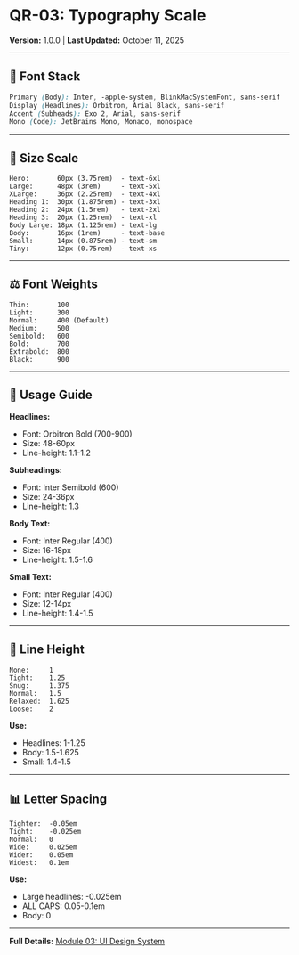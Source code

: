 # QR-03: Typography Scale

**Version:** 1.0.0 | **Last Updated:** October 11, 2025

---

## 📝 Font Stack

```css
Primary (Body): Inter, -apple-system, BlinkMacSystemFont, sans-serif
Display (Headlines): Orbitron, Arial Black, sans-serif
Accent (Subheads): Exo 2, Arial, sans-serif
Mono (Code): JetBrains Mono, Monaco, monospace
```

---

## 📏 Size Scale

```
Hero:       60px (3.75rem)  - text-6xl
Large:      48px (3rem)     - text-5xl
XLarge:     36px (2.25rem)  - text-4xl
Heading 1:  30px (1.875rem) - text-3xl
Heading 2:  24px (1.5rem)   - text-2xl
Heading 3:  20px (1.25rem)  - text-xl
Body Large: 18px (1.125rem) - text-lg
Body:       16px (1rem)     - text-base
Small:      14px (0.875rem) - text-sm
Tiny:       12px (0.75rem)  - text-xs
```

---

## ⚖️ Font Weights

```
Thin:       100
Light:      300
Normal:     400 (Default)
Medium:     500
Semibold:   600
Bold:       700
Extrabold:  800
Black:      900
```

---

## 📐 Usage Guide

**Headlines:**

- Font: Orbitron Bold (700-900)
- Size: 48-60px
- Line-height: 1.1-1.2

**Subheadings:**

- Font: Inter Semibold (600)
- Size: 24-36px
- Line-height: 1.3

**Body Text:**

- Font: Inter Regular (400)
- Size: 16-18px
- Line-height: 1.5-1.6

**Small Text:**

- Font: Inter Regular (400)
- Size: 12-14px
- Line-height: 1.4-1.5

---

## 🎯 Line Height

```
None:     1
Tight:    1.25
Snug:     1.375
Normal:   1.5
Relaxed:  1.625
Loose:    2
```

**Use:**

- Headlines: 1-1.25
- Body: 1.5-1.625
- Small: 1.4-1.5

---

## 📊 Letter Spacing

```
Tighter:  -0.05em
Tight:    -0.025em
Normal:   0
Wide:     0.025em
Wider:    0.05em
Widest:   0.1em
```

**Use:**

- Large headlines: -0.025em
- ALL CAPS: 0.05-0.1em
- Body: 0

---

**Full Details:** [Module 03: UI Design System](../modules/03-ui-design-system.md#typography-system)



